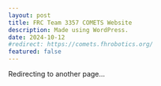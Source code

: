 ```yaml
---
layout: post
title: FRC Team 3357 COMETS Website
description: Made using WordPress.
date: 2024-10-12
#redirect: https://comets.fhrobotics.org/
featured: false
---
```


Redirecting to another page...
